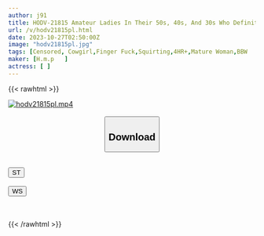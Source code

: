 ```yaml
---
author: j91
title: HODV-21815 Amateur Ladies In Their 50s, 40s, And 30s Who Definitely Have An Affair
url: /v/hodv21815pl.html
date: 2023-10-27T02:50:00Z
image: "hodv21815pl.jpg"
tags: [Censored, Cowgirl,Finger Fuck,Squirting,4HR+,Mature Woman,BBW	]
maker: [H.m.p   ]
actress: [ ]
---
```



{{< rawhtml >}}

<div class="video" data-videoid="1LyP3eRmyDuya3">
    <a href="javascript:;">
        <img src="https://my.j91.asia/v/hodv21815pl.jpg" width="WIDTH" height="HEIGHT" alt="hodv21815pl.mp4" loading="lazy">
    </a>
</div>

<script type="text/javascript" src="https://j91.asia/asset/on-demand-st.js"></script>

<br>
  <link rel="stylesheet" href="https://j91.asia/asset/bs5.css">
  
  <center>
  <button class="btn btn-primary" type="button" data-bs-toggle="collapse" data-bs-target=".multi-collapse" aria-expanded="false" aria-controls="multiCollapseExample1 multiCollapseExample2"><h2>Download</h2></button></center>
</p>
<div class="row">
  <div class="col">
    <div class="collapse multi-collapse" id="multiCollapseExample1">
      <div class="card card-body">
	      	      <br>
<div class="buttons">  
<a href="https://streamtape.to/v/1LyP3eRmyDuya3"><button class="btn-hover color-3"><i class="fa fa-download"></i> ST</button></a></div>
    </div>
  </div>
</div>
  <div class="col">
    <div class="collapse multi-collapse" id="multiCollapseExample2">
      <div class="card card-body">
	      <br>
<div class="buttons">
    <a href="https://wolfstream.tv/ck4bcjjeh67o"><button class="btn-hover color-9"><i class="fa fa-download"></i> WS</button></a></div>
<br><br>
      </div>
    </div>
  </div>
</div>

{{< /rawhtml >}}